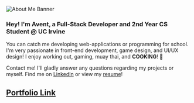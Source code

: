 ![About Me Banner](https://media-exp1.licdn.com/dms/image/C5616AQGeqBlRPNEGMw/profile-displaybackgroundimage-shrink_350_1400/0/1647489437139?e=1654732800&v=beta&t=yB6VfrfYV28S141X5i-hAvRY6hxKybkm07s5-Mx-5X8)
### Hey! I'm Avent, a Full-Stack Developer and 2nd Year CS Student @ UC Irvine

You can catch me developing web-applications or programming for school. I'm very passionate in front-end development, game design, and UI/UX design! I enjoy working out, gaming, muay thai, and **COOKING**! 🤤

Contact me! I'll gladly answer any questions regarding my projects or myself.
Find me on [LinkedIn](https://www.linkedin.com/in/avent-chiu/) or view my [resume](https://siravent.github.io/resume.pdf)!

## [Portfolio Link](https://siravent.github.io/)


<!--
**sirAvent/sirAvent** is a ✨ _special_ ✨ repository because its `README.md` (this file) appears on your GitHub profile.

Here are some ideas to get you started:

- 🔭 I’m currently working on ...
- 🌱 I’m currently learning ...
- 👯 I’m looking to collaborate on ...
- 🤔 I’m looking for help with ...
- 💬 Ask me about ...
- 📫 How to reach me: ...
- 😄 Pronouns: ...
- ⚡ Fun fact: ...
-->
